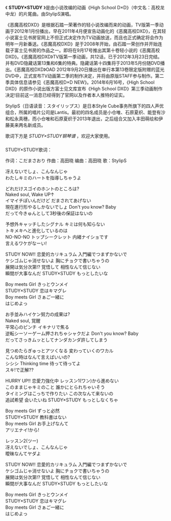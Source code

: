 

《 **STUDY×STUDY** 》是由小说改编的动画《High School D×D》（中文名：高校龙中龙）的片尾曲。由StylipS演唱。

  

《恶魔高校DXD》是根据石踏一荣著作的轻小说改编而来的动画，TV版第一季动画于2012年1月份播出，早在2011年4月便宣告动画化的《恶魔高校DXD》，在其轻小说富士见书房官网上不但正式决定作为TV动画放送，而且也正式确定将会作为明年一月新番送。《恶魔高校DXD》是于2008年开始，由石踏一荣创作并开始连载子富士见书房的作品之一。即将在9月17号推出其第十卷轻小说的《恶魔高校DXD》。《恶魔高校DXD》TV版第一季动画，共12话，已于2012年3月23日完结。并有DVD隐藏话第13集和6集的特典。隐藏话第十四集将于2013年5月份随DVD播出。《恶魔高校DXD》OAD
2012年9月20日播出在单行本第13卷限定版附赠的蓝光DVD中，正式宣布TV动画第二季的制作决定，并将由原版STAFF参与制作。第二季具体信息请参见《恶魔高校D×D
NEW》。2014年6月16号，《High School DXD》的原作小说出版方富士见文库宣布《High School
DXD》第三季动画制作决定!目前这一消息已经得到了官网以及作者本人推特的证实。

  

StylipS（日语读音：スタイリップス）是日本Style
Cube事务所旗下的四人声优组合，所属的唱片公司是Lantis。最初的四名成员是小仓唯、石原夏织、能登有沙和松永真穗，而小仓唯和石原夏织于2013年退出，之后组合又加入丰田萌绘和伊藤美来两名新成员。

  

歌词下方是 _STUDY×STUDY钢琴谱_ ，欢迎大家使用。

###  
STUDY×STUDY歌词：

作词：こだまさおり 作曲：高田晓 编曲：高田晓 歌：StylipS  
  
  
冴えないでしょ、こんなんじゃ  
わたしキミのハートを指導しちゃうよ

どれだけスゴイのホントのところは?  
Naked soul, Wake UP↑  
イマイチぽいんだけど だまされてあげない  
現在進行形やるしかないでしょ Don't you know? Baby  
だって今きゅんとして3秒後の保証はないの

予想外キャッチしたシグナル キミは何も知らない  
トキメキへと進化しているのは  
NO-NO-NO トップシークレット 内緒ナイショです  
言えるワケがなーい!

STUDY NOW!! 恋愛的カリキュラム 入門編でつまずかないで  
ケシゴムじゃ消せないよ 胸にチョクで書いちゃうの  
展開は気分次第!? 覚悟して 相性なんて信じない  
瞬間が大事なんだ STUDY×STUDY もっとしたいな

Boy meets Girl きっとウンメイ  
STUDY×STUDY 恋はキマグレ  
Boy meets Girl さぁご一緒に  
はじめよっ

お手並みハイケン努力の成果は?  
Naked soul, 覚醒  
平常心のピンチ イキナリで焦る  
逆転シーソーゲーム押されちゃシャクだよ Don't you know? Baby  
だってさっきムッとしてナンダカンダ許してしまう

見つめたらぎゅっとアツくなる 変わっていくのワカル  
こんな時はなんて言えばいいの?  
シシシ Thinking time 待って待ってよ  
スキ!で正解??

HURRY UP!! 恋愛力強化中 レッスン1(ワン)から進めない  
このままじゃキミのこと 誰かにとられちゃいそう  
タイミングはこっちで作りたい この次なんて来ないの  
追試希望 会いたいね STUDY×STUDY もっとしなくちゃ

Boy meets Girl ずっと必然  
STUDY×STUDY 教科書はない  
Boy meets Girl お手上げなんて  
アリエナイ!から!

レッスン2(ツー)  
冴えないでしょ、こんなんじゃ  
曖昧なんてヤダよ

STUDY NOW!! 恋愛的カリキュラム 入門編でつまずかないで  
ケシゴムじゃ消せないよ 胸にチョクで書いちゃうの  
展開は気分次第!? 覚悟して 相性なんて信じない  
瞬間が大事なんだ STUDY×STUDY もっとしたいな

Boy meets Girl きっとウンメイ  
STUDY×STUDY 恋はキマグレ  
Boy meets Girl さぁご一緒に  
はじめよっ

  
  

